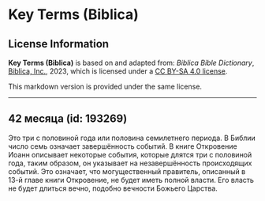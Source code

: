 # Key Terms (Biblica)

## License Information

**Key Terms (Biblica)** is based on and adapted from: _Biblica Bible Dictionary_, [Biblica, Inc.](https://www.biblica.com/), 2023, which is licensed under a [CC BY-SA 4.0 license](https://creativecommons.org/licenses/by-sa/4.0/legalcode.en).

This markdown version is provided under the same license.



--------------------------------

## 42 месяца (id: 193269)

Это три с половиной года или половина семилетнего периода. В Библии число семь означает завершённость событий. В книге Откровение Иоанн описывает некоторые события, которые длятся три с половиной года, таким образом, он указывает на незавершённость происходящих событий. Это означает, что могущественный правитель, описанный в 13\-й главе книги Откровение, не будет иметь полной власти. Его власть не будет длиться вечно, подобно вечности Божьего Царства.


